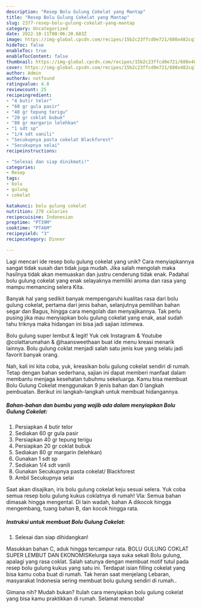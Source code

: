 ```yaml
---
description: "Resep Bolu Gulung Cokelat yang Mantap"
title: "Resep Bolu Gulung Cokelat yang Mantap"
slug: 2377-resep-bolu-gulung-cokelat-yang-mantap
category: Uncategorized
date: 2022-10-11T00:06:20.683Z
image: https://img-global.cpcdn.com/recipes/15b2c23ffcd0e721/680x482cq70/bolu-gulung-cokelat-foto-resep-utama.jpg
hideToc: false
enableToc: true
enableTocContent: false
thumbnail: https://img-global.cpcdn.com/recipes/15b2c23ffcd0e721/680x482cq70/bolu-gulung-cokelat-foto-resep-utama.jpg
cover: https://img-global.cpcdn.com/recipes/15b2c23ffcd0e721/680x482cq70/bolu-gulung-cokelat-foto-resep-utama.jpg
author: Admin
authorAv: notfound
ratingvalue: 4.8
reviewcount: 25
recipeingredient:
- "4 butir telor"
- "60 gr gula pasir"
- "40 gr tepung terigu"
- "20 gr coklat bubuk"
- "80 gr margarin lelehkan"
- "1 sdt sp"
- "1/4 sdt vanili"
- "Secukupnya pasta cokelat Blackforest"
- "Secukupnya selai"
recipeinstructions:

- "Selesai dan siap dinikmati!"
categories:
- Resep
tags:
- bolu
- gulung
- cokelat

katakunci: bolu gulung cokelat 
nutrition: 270 calories
recipecuisine: Indonesian
preptime: "PT39M"
cooktime: "PT46M"
recipeyield: "3"
recipecategory: Dinner

---
```





Lagi mencari ide resep bolu gulung cokelat yang unik? Cara menyiapkannya sangat tidak susah dan tidak juga mudah. Jika salah mengolah maka hasilnya tidak akan memuaskan dan justru cenderung tidak enak. Padahal bolu gulung cokelat yang enak selayaknya memiliki aroma dan rasa yang mampu memancing selera Kita.





Banyak hal yang sedikit banyak mempengaruhi kualitas rasa dari bolu gulung cokelat, pertama dari jenis bahan, selanjutnya pemilihan bahan segar dan Bagus, hingga cara mengolah dan menyajikannya. Tak perlu pusing jika mau menyiapkan bolu gulung cokelat yang enak,      asal sudah tahu triknya maka hidangan ini bisa jadi sajian istimewa.














Bolu gulung super lembut &amp; legit! Yuk cek Instagram &amp; Youtube @colattarumahan &amp; @haansweethaan buat ide menu kreasi menarik lainnya. Bolu gulung coklat menjadi salah satu jenis kue yang selalu jadi favorit banyak orang.






Nah, kali ini kita coba, yuk, kreasikan bolu gulung cokelat sendiri di rumah. Tetap dengan bahan sederhana, sajian ini dapat memberi manfaat dalam membantu menjaga kesehatan tubuhmu sekeluarga. Kamu bisa membuat Bolu Gulung Cokelat menggunakan 9 jenis bahan dan 0 langkah pembuatan. Berikut ini langkah-langkah untuk membuat hidangannya.

<!--inarticleads1-->

##### Bahan-bahan dan bumbu yang wajib ada dalam menyiapkan Bolu Gulung Cokelat:

1. Persiapkan 4 butir telor
1. Sediakan 60 gr gula pasir
1. Persiapkan 40 gr tepung terigu
1. Persiapkan 20 gr coklat bubuk
1. Sediakan 80 gr margarin (lelehkan)
1. Gunakan 1 sdt sp
1. Sediakan 1/4 sdt vanili
1. Gunakan Secukupnya pasta cokelat/ Blackforest
1. Ambil Secukupnya selai


Saat akan disajikan, iris bolu gulung cokelat keju sesuai selera. Yuk coba semua resep bolu gulung kukus coklatnya di rumah! Vla: Semua bahan dimasak hingga mengental. Di lain wadah, bahan A dikocok hingga mengembang, tuang bahan B, dan kocok hingga rata. 

<!--inarticleads2-->

##### Instruksi untuk membuat Bolu Gulung Cokelat:


1. Selesai dan siap dihidangkan!

Masukkan bahan C, aduk hingga tercampur rata. BOLU GULUNG COKLAT SUPER LEMBUT DAN EKONOMISKelurga saya suka sekali Bolu gulung, apalagi yang rasa coklat. Salah satunya dengan membuat motif tutul pada resep bolu gulung kukus yang satu ini. Terdapat isian filling cokelat yang bisa kamu coba buat di rumah. Tak heran saat menjelang Lebaran, masyarakat Indonesia sering membuat bolu gulung sendiri di rumah.. 

Gimana nih? Mudah bukan? Itulah cara menyiapkan bolu gulung cokelat yang bisa kamu praktikkan di rumah. Selamat mencoba!
